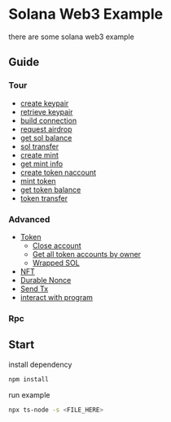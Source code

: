 # Solana Web3 Example

there are some solana web3 example

## Guide

### Tour

* [create keypair](tour/create-keypair/main.en.ts)
* [retrieve keypair](tour/retrieve-keypair/main.en.ts)
* [build connection](tour/create-connection/main.en.ts)
* [request airdrop](tour/request-airdrop/main.en.ts)
* [get sol balance](tour/get-sol-balance/main.en.ts)
* [sol transfer](tour/transfer/main.en.ts)
* [create mint](tour/create-mint/main.en.ts)
* [get mint info](tour/get-mint/main.en.ts)
* [create token naccount](tour/create-token-account/main.en.ts)
* [mint token](tour/mint-to/main.en.ts)
* [get token balance](tour/get-token-balance/main.en.ts)
* [token transfer](tour/token-transfer/main.en.ts)

### Advanced

* [Token](advanced/token/README.en.md)
  * [Close account](advanced/token/close-account/main.en.ts)
  * [Get all token accounts by owner](advanced/token/get-all-token-account-by-owner/main.en.ts)
  * [Wrapped SOL](advanced/token/wrapped-sol)
* [NFT](advanced/metaplex)
* [Durable Nonce](advanced/durable-nonce/README.md)
* [Send Tx](advanced/send-tx/main.ts)
* [interact with program](advanced/interact-with-program)

### Rpc


## Start

install dependency

```bash
npm install
```

run example

```bash
npx ts-node -s <FILE_HERE>
```


